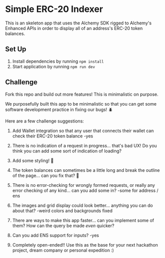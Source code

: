 # Simple ERC-20 Indexer

This is an skeleton app that uses the Alchemy SDK rigged to Alchemy's Enhanced APIs in order to display all of an address's ERC-20 token balances.

## Set Up

1. Install dependencies by running `npm install`
2. Start application by running `npm run dev`

## Challenge

Fork this repo and build out more features! This is minimalistic on purpose.

We purposefully built this app to be minimalistic so that you can get some software development practice in fixing our bugs! 🪲

Here are a few challenge suggestions:

1. Add Wallet integration so that any user that connects their wallet can check their ERC-20 token balance
-yes
2. There is no indication of a request in progress... that's bad UX! Do you think you can add some sort of indication of loading?

3. Add some styling! 🎨
4. The token balances can sometimes be a little long and break the outline of the page... can you fix that? 🔧
5. There is no error-checking for wrongly formed requests, or really any error checking of any kind... can you add some in?
-some for address / ens
6. The images and grid display could look better... anything you can do about that?
-weird colors and backgrounds fixed
7. There are ways to make this app faster... can you implement some of them? How can the query be made _even_ quicker?
8. Can you add ENS support for inputs?
-yes
9. Completely open-ended!! Use this as the base for your next hackathon project, dream company or personal expedition :)
